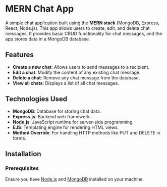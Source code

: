 # MERN Chat App

A simple chat application built using the **MERN stack** (MongoDB, Express, React, Node.js). This app allows users to create, edit, and delete chat messages. It provides basic CRUD functionality for chat messages, and the app stores data in a MongoDB database.

## Features

- **Create a new chat**: Allows users to send messages to a recipient.
- **Edit a chat**: Modify the content of any existing chat message.
- **Delete a chat**: Remove any chat message from the database.
- **View all chats**: Displays a list of all chat messages.

## Technologies Used

- **MongoDB**: Database for storing chat data.
- **Express.js**: Backend web framework.
- **Node.js**: JavaScript runtime for server-side programming.
- **EJS**: Templating engine for rendering HTML views.
- **Method Override**: For handling HTTP methods like PUT and DELETE in forms.

## Installation

### Prerequisites

Ensure you have [Node.js](https://nodejs.org/) and [MongoDB](https://www.mongodb.com/try/download/community) installed on your machine.



